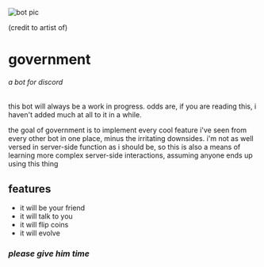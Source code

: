 ![bot pic](https://raw.githubusercontent.com/jamieboy1337/slutstation/master/botimage.png)

(credit to artist of)

# government
###### a bot for discord

this bot will always be a work in progress. odds are, if you are reading this, i haven't added much at all to it in a while.

the goal of government is to implement every cool feature i've seen from every other bot in one place, minus the irritating downsides. i'm not as well versed in server-side function as i should be, so this is also a means of learning more complex server-side interactions, assuming anyone ends up using this thing

## features
- it will be your friend
- it will talk to you
- it will flip coins
- it will evolve

### *please give him time*
